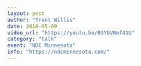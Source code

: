 ```yaml
---
layout: post
author: "Trent Willis"
date: 2018-05-09
video_url: "https://youtu.be/BSYbVNmf41U"
category: "talk"
event: "NDC Minnesota"
info: "https://ndcminnesota.com/"
---
```

